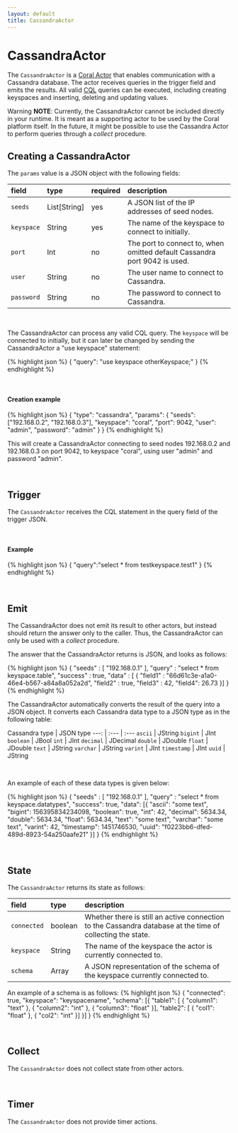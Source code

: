 ```yaml
---
layout: default
title: CassandraActor
---
```

<!--
   Licensed to the Apache Software Foundation (ASF) under one or more
   contributor license agreements.  See the NOTICE file distributed with
   this work for additional information regarding copyright ownership.
   The ASF licenses this file to You under the Apache License, Version 2.0
   (the "License"); you may not use this file except in compliance with
   the License.  You may obtain a copy of the License at

       http://www.apache.org/licenses/LICENSE-2.0

   Unless required by applicable law or agreed to in writing, software
   distributed under the License is distributed on an "AS IS" BASIS,
   WITHOUT WARRANTIES OR CONDITIONS OF ANY KIND, either express or implied.
   See the License for the specific language governing permissions and
   limitations under the License.
-->

# CassandraActor
The `CassandraActor` is a [Coral Actor](/actors/overview/) that enables communication with a Cassandra database.  The actor receives queries in the trigger field and emits the results.
All valid [CQL](https://docs.datastax.com/en/cql/3.1/cql/cql_using/about_cql_c.html) queries can be executed, including creating keyspaces and inserting, deleting and updating values.

<div class="alert alert-warning" role="alert">
  <span class="glyphicon glyphicon-exclamation-sign" aria-hidden="true"></span>
  <span class="sr-only">Warning</span>
  <strong>NOTE</strong>:&nbsp;Currently, the CassandraActor cannot be included directly in your runtime. It is meant as a supporting actor to be used by the Coral platform itself. In the future, it might be possible to use the Cassandra Actor to perform queries through a <i>collect</i> procedure. 
</div>


## Creating a CassandraActor

The `params` value is a JSON object with the following fields:

field  | type | required | description
:----- | :---- | :--- | :------------
`seeds` | List[String] | yes| A JSON list of the IP addresses of seed nodes.
`keyspace` | String | yes| The name of the keyspace to connect to initially.
`port` | Int | no | The port to connect to, when omitted default Cassandra port 9042 is used.
`user` | String | no | The user name to connect to Cassandra.
`password` | String | no | The password to connect to Cassandra.

<br>

The CassandraActor can process any valid CQL query. The `keyspace` will be connected to initially, but it can later be changed by sending the CassandraActor a "use keyspace" statement:

{% highlight json %}
{
  "query": "use keyspace otherKeyspace;"
}
{% endhighlight %}

<br>

#### Creation example
{% highlight json %}
{
  "type": "cassandra",
  "params": {
    "seeds": ["192.168.0.2", "192.168.0.3"],
    "keyspace": "coral",
    "port": 9042,
    "user": "admin",
    "password": "admin"
  }
}
{% endhighlight %}

This will create a CassandraActor connecting to seed nodes 192.168.0.2 and 192.168.0.3 on port 9042, to keyspace "coral", using user "admin" and password "admin".

<br>

## Trigger
The `CassandraActor` receives the CQL statement in the query field of the trigger JSON.

<br>

#### Example
{% highlight json %}
{
    "query":"select * from testkeyspace.test1"
}
{% endhighlight %}


<br>

## Emit

The CassandraActor does not emit its result to other actors, but instead should return the answer only to the caller. Thus, the CassandraActor can only be used with a <i>collect</i> procedure.

The answer that the CassandraActor returns is JSON, and looks as follows:

{% highlight json %}
{
  "seeds" : [ "192.168.0.1" ],
  "query" : "select * from keyspace.table",
  "success" : true,
  "data" : [ {
    "field1" : "66d61c3e-a1a0-46e4-b567-a84a8a052a2d",
    "field2" : true,
    "field3" : 42,
    "field4": 26.73
  }]
}
{% endhighlight %}

The CassandraActor automatically converts the result of the query into a JSON object. It converts each Cassandra data type to a JSON type as in the following table:

Cassandra type | JSON type
---: | :--- | :---
`ascii` | JString
`bigint` | JInt
`boolean` | JBool
`int` | JInt
`decimal` | JDecimal
`double` | JDouble
`float` | JDouble
`text` | JString
`varchar` | JString
`varint` | JInt
`timestamp` | JInt
`uuid` | JString

<br>

An example of each of these data types is given below:

{% highlight json %}
{
  "seeds" : [ "192.168.0.1" ],
  "query" : "select * from keyspace.datatypes",
  "success": true,
  "data": [{
    "ascii": "some text",
    "bigint": 156395834234098,
    "boolean": true,
    "int": 42,
    "decimal": 5634.34,
    "double": 5634.34,
    "float": 5634.34,
    "text": "some text",
    "varchar": "some text",
    "varint": 42,
    "timestamp": 1451746530,
    "uuid": "f0223bb6-dfed-489d-8923-54a250aafe21"
  }]
}
{% endhighlight %}

<br>

## State
The `CassandraActor` returns its state as follows:

field |type| description
:--- | :--- | :---
`connected` | boolean | Whether there is still an active connection to the Cassandra database at the time of collecting the state.
`keyspace` | String | The name of the keyspace the actor is currently connected to.
`schema` | Array | A JSON representation of the schema of the keyspace currently connected to.

An example of a schema is as follows:
{% highlight json %}
{
  "connected": true,
  "keyspace": "keyspacename",
  "schema": [{
    "table1": [
     { "column1": "text" },
     { "column2": "int" },
     { "column3": "float" }], 
    "table2": [
     { "col1": "float" },
     { "col2": "int" }]
  }]
}
{% endhighlight %}

<br>

## Collect
The `CassandraActor` does not collect state from other actors.

<br>

## Timer
The `CassandraActor` does not provide timer actions.
